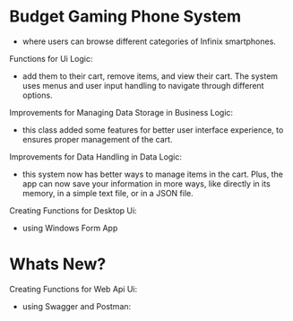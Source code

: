 # Budget Gaming Phone System
 - where users can browse different categories of Infinix smartphones.

Functions for Ui Logic:
- add them to their cart, remove items, and view their cart. The system uses menus and user input handling to navigate through different options.

Improvements for Managing Data Storage in Business Logic:
 - this class added some features for better user interface experience, to ensures proper management of the cart.

Improvements for Data Handling in Data Logic:
 - this system now has better ways to manage items in the cart. Plus, the app can now save your information in more ways, like directly in its memory, in a simple text file, or in a JSON file.

Creating Functions for Desktop Ui:
 - using Windows Form App

# Whats New?

Creating Functions for Web Api Ui:
- using Swagger and Postman:
